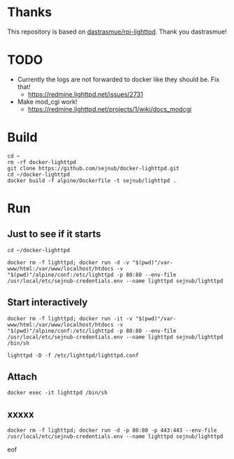 # Thanks

This repository is based on [dastrasmue/rpi-lighttpd](https://github.com/dastrasmue/rpi-lighttpd). 
Thank you dastrasmue!

# TODO

- Currently the logs are not forwarded to docker like they should be. Fix that!
  - https://redmine.lighttpd.net/issues/2731
- Make mod_cgi work!
  - https://redmine.lighttpd.net/projects/1/wiki/docs_modcgi


# Build

````
cd ~
rm -rf docker-lighttpd
git clone https://github.com/sejnub/docker-lighttpd.git
cd ~/docker-lighttpd 
docker build -f alpine/Dockerfile -t sejnub/lighttpd .
````


# Run

## Just to see if it starts
````
cd ~/docker-lighttpd 

docker rm -f lighttpd; docker run -d -v "$(pwd)"/var-www/html:/var/www/localhost/htdocs -v "$(pwd)"/alpine/conf:/etc/lighttpd -p 80:80 --env-file /usr/local/etc/sejnub-credentials.env --name lighttpd sejnub/lighttpd

````

## Start interactively
````
docker rm -f lighttpd; docker run -it -v "$(pwd)"/var-www/html:/var/www/localhost/htdocs -v "$(pwd)"/alpine/conf:/etc/lighttpd -p 80:80 --env-file /usr/local/etc/sejnub-credentials.env --name lighttpd sejnub/lighttpd /bin/sh

lighttpd -D -f /etc/lighttpd/lighttpd.conf

````

## Attach

````
docker exec -it lighttpd /bin/sh

````

## xxxxx
````
docker rm -f lighttpd; docker run -d -p 80:80 -p 443:443 --env-file /usr/local/etc/sejnub-credentials.env --name lighttpd sejnub/lighttpd

````




eof
